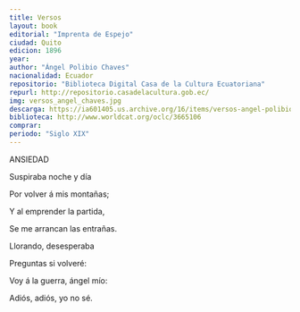 ```yaml
---
title: Versos
layout: book
editorial: "Imprenta de Espejo"
ciudad: Quito
edicion: 1896
year: 
author: "Ángel Polibio Chaves"
nacionalidad: Ecuador
repositorio: "Biblioteca Digital Casa de la Cultura Ecuatoriana"
repurl: http://repositorio.casadelacultura.gob.ec/
img: versos_angel_chaves.jpg
descarga: https://ia601405.us.archive.org/16/items/versos-angel-polibio-chaves/Versos%20-%20Angel%20Polibio%20Chaves.pdf
biblioteca: http://www.worldcat.org/oclc/3665106
comprar: 
periodo: "Siglo XIX"
---
```

 
ANSIEDAD

Suspiraba noche y día

Por volver á mis montañas;

Y al emprender la partida,

Se me arrancan las entrañas.


Llorando, desesperaba

Preguntas si volveré:

Voy á la guerra, ángel mío:

Adiós, adiós, yo no sé.
